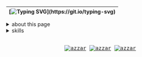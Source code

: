 <html>
<body>

| [![Typing SVG](https://readme-typing-svg.demolab.com?font=Fira+Code&pause=1000&color=1E90FF&center=true&vCenter=true&width=435&lines=Welcome+to+Brandon+Nguyen's+Github!)](https://git.io/typing-svg) |
|---|

<details>
  <summary> about this page</summary>
<div>
<samp>
 <p align="center">
  <a href="https://github.com/brandonnguyenr" target="blank"><img align="center" 
     src="https://komarev.com/ghpvc/?username=brandonnguyenr&style=for-the-badge&label=PROFILE+VIEWS" height="25"
     alt="views count" /></a>
 </p>
 </samp>
</div>
</details>

<details>
  <summary> skills</summary>
<div>
    <samp>
    <p align="center">
  Programming languages
  <br>
   <a href="https://www.gnu.org/software/bash/"><img src="https://skillicons.dev/icons?i=bash" /></a> 
   <a href="https://java.com/"><img src="https://skillicons.dev/icons?i=java" /></a>
   <a href="https://javascript.com"><img src="https://skillicons.dev/icons?i=js" /></a>
  <br>
  <a href="https://www.python.org/"><img src="https://skillicons.dev/icons?i=python" /></a>
  <a href="https://www.r-project.org/"><img src="https://skillicons.dev/icons?i=r" /></a>
  <img src="https://raw.githubusercontent.com/devicons/devicon/master/icons/cplusplus/cplusplus-original.svg"alt="cplusplus" width="40" height="40"/>
  <img src="https://raw.githubusercontent.com/devicons/devicon/master/icons/csharp/csharp-original.svg" alt="csharp" width="40" height="40"/> </a>
  <br>
  <br>
  &emsp;&emsp;&emsp;&emsp;Technologies&emsp;&emsp;&emsp;&emsp;Databases<br>
   <a href="https://discord.com/"><img src="https://skillicons.dev/icons?i=discord" /></a>
   <a href="https://www.unrealengine.com/"><img src="https://skillicons.dev/icons?i=unrealengine" /></a> &emsp;
   <a href="https://www.postgresql.org/"><img src="https://skillicons.dev/icons?i=postgresql" /></a> 
      <br>
      <br>
   &emsp;&emsp;&emsp;&emsp;&emsp;&emsp;Dev tools&emsp;&emsp;&emsp;&emsp;&emsp;&emsp;&emsp;&emsp;&emsp;&emsp;OSes<br>
  <a href="https://git-scm.com/"><img src="https://skillicons.dev/icons?i=git" /></a> 
  <a href="https://code.visualstudio.com/"><img src="https://skillicons.dev/icons?i=vscode" /></a> 
  <a href="https://www.vim.org/"><img src="https://skillicons.dev/icons?i=vim" /></a>&emsp;&emsp;
  <a href="https://kernel.org/"><img src="https://skillicons.dev/icons?i=linux" /></a> 
</summary>
</div>
    </samp>
</details>
  
<div>
  <samp>
    <p align="center">
      <br/>
      <a href="https://www.linkedin.com/in/brandonnguyenr/" target="blank"><img align="center"
         src="https://img.shields.io/badge/linkedin-%231DA1F2.svg?style=for-the-badge&logo=linkedin&logoColor=white"
         alt="azzar" height="30"/></a>
      <a href="mailto:nguyen.brandon771@gmail.com" target="blank"><img align="center"
         src="https://img.shields.io/badge/gmail-EA4335.svg?style=for-the-badge&logo=gmail&logoColor=white"
         alt="azzar" height="30"/></a>
      <a href="https://www.instagram.com/brannndddon/" target="blank"><img align="center"
         src="https://img.shields.io/badge/instagram-%23E4405F.svg?style=for-the-badge&logo=Instagram&logoColor=white"
         alt="azzar" height="30"/></a>
      <br>
    </p>
  </samp>
</div>
</body>
</html>
